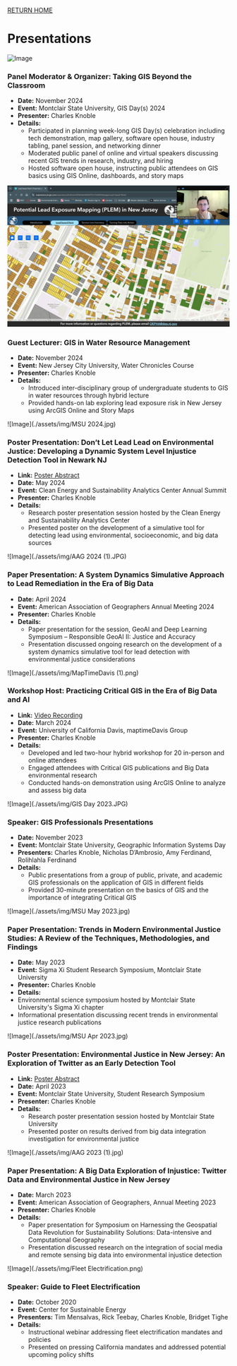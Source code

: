 [RETURN HOME](https://cjknoble.github.io/)

# Presentations

![Image](./assets/img/GISDay2024.png)
### Panel Moderator & Organizer: Taking GIS Beyond the Classroom 
- **Date:** November 2024
- **Event:** Montclair State University, GIS Day(s) 2024
- **Presenter:** Charles Knoble
- **Details:** 
  - Participated in planning week-long GIS Day(s) celebration including tech demonstration, map gallery, software open house, industry tabling, panel session, and networking dinner
  - Moderated public panel of online and virtual speakers discussing recent GIS trends in research, industry, and hiring
  - Hosted software open house, instructing public attendees on GIS basics using GIS Online, dashboards, and story maps 
 
![Image](./assets/img/NJCU_GuestLecture_031224.png)
### Guest Lecturer: GIS in Water Resource Management
- **Date:** November 2024
- **Event:** New Jersey City University, Water Chronicles Course
- **Presenter:** Charles Knoble
- **Details:**
  - Introduced inter-disciplinary group of undergraduate students to GIS in water resources through hybrid lecture
  - Provided hands-on lab exploring lead exposure risk in New Jersey using ArcGIS Online and Story Maps 

![Image](./assets/img/MSU 2024.jpg)
### Poster Presentation: Don’t Let Lead Lead on Environmental Justice: Developing a Dynamic System Level Injustice Detection Tool in Newark NJ
 - **Link:** [Poster Abstract](https://digitalcommons.montclair.edu/student-research-symposium/2024/poster03/29/)
- **Date:** May 2024
- **Event:** Clean Energy and Sustainability Analytics Center Annual Summit
- **Presenter:** Charles Knoble
- **Details:**
  - Research poster presentation session hosted by the Clean Energy and Sustainability Analytics Center
  - Presented poster on the development of a simulative tool for detecting lead using environmental, socioeconomic, and big data sources

![Image](./assets/img/AAG 2024 (1).JPG)
### Paper Presentation: A System Dynamics Simulative Approach to Lead Remediation in the Era of Big Data
- **Date:** April 2024
- **Event:** American Association of Geographers Annual Meeting 2024
- **Presenter:** Charles Knoble
- **Details:**
  - Paper presentation for the session, GeoAI and Deep Learning Symposium – Responsible GeoAI II: Justice and Accuracy
  - Presentation discussed ongoing research on the development of a system dynamics simulative tool for lead detection with environmental justice considerations 

![Image](./assets/img/MapTimeDavis (1).png)
### Workshop Host: Practicing Critical GIS in the Era of Big Data and AI
- **Link:** [Video Recording](https://www.youtube.com/watch?v=03EEYN0Qknw)  
- **Date:** March 2024
- **Event:** University of California Davis, maptimeDavis Group
- **Presenter:** Charles Knoble
- **Details:**
  - Developed and led two-hour hybrid workshop for 20 in-person and online attendees 
  - Engaged attendees with Critical GIS publications and Big Data environmental research
  - Conducted hands-on demonstration using ArcGIS Online to analyze and assess big data

![Image](./assets/img/GIS Day 2023.JPG)
### Speaker: GIS Professionals Presentations
- **Date:** November 2023
- **Event:** Montclair State University, Geographic Information Systems Day
- **Presenters:** Charles Knoble, Nicholas D’Ambrosio, Amy Ferdinand, Rolihlahla Ferdinand
- **Details:**
  - Public presentations from a group of public, private, and academic GIS professionals on the application of GIS in different fields
  - Provided 30-minute presentation on the basics of GIS and the importance of integrating Critical GIS 

![Image](./assets/img/MSU May 2023.jpg)
### Paper Presentation: Trends in Modern Environmental Justice Studies: A Review of the Techniques, Methodologies, and Findings
- **Date:** May 2023
- **Event:** Sigma Xi Student Research Symposium, Montclair State University
- **Presenter:** Charles Knoble
- **Details:**
- Environmental science symposium hosted by Montclair State University's Sigma Xi chapter 
- Informational presentation discussing recent trends in environmental justice research publications

![Image](./assets/img/MSU Apr 2023.jpg)
### Poster Presentation: Environmental Justice in New Jersey: An Exploration of Twitter as an Early Detection Tool
- **Link:** [Poster Abstract](https://digitalcommons.montclair.edu/student-research-symposium/2023/poster02/20/)
- **Date:** April 2023
- **Event:** Montclair State University, Student Research Symposium
- **Presenter:** Charles Knoble 
- **Details:**
  - Research poster presentation session hosted by Montclair State University 
  - Presented poster on results derived from big data integration investigation for environmental justice

![Image](./assets/img/AAG 2023 (1).jpg)
### Paper Presentation: A Big Data Exploration of Injustice: Twitter Data and Environmental Justice in New Jersey
- **Date:** March 2023
- **Event:** American Association of Geographers, Annual Meeting 2023
- **Presenter:** Charles Knoble
- **Details:**
  - Paper presentation for Symposium on Harnessing the Geospatial Data Revolution for Sustainability Solutions: Data-intensive and Computational Geography
  - Presentation discussed research on the integration of social media and remote sensing big data into environmental injustice detection
 

![Image](./assets/img/Fleet Electrification.png)
### Speaker: Guide to Fleet Electrification
- **Date:** October 2020
- **Event:** Center for Sustainable Energy
- **Presenters:** Tim Mensalvas, Rick Teebay, Charles Knoble, Bridget Tighe
- **Details:**
  - Instructional webinar addressing fleet electrification mandates and policies
  - Presented on pressing California mandates and addressed potential upcoming policy shifts

